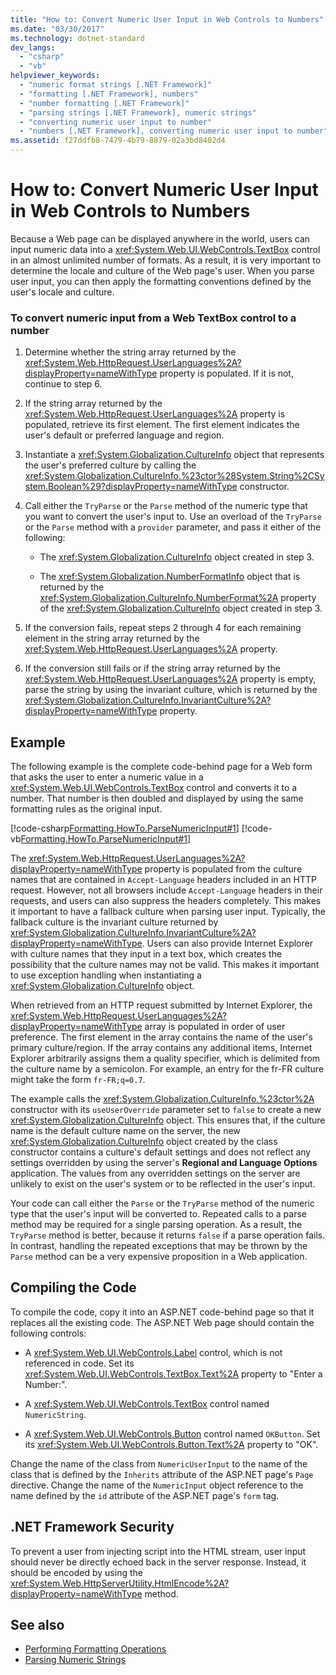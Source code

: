 ```yaml
---
title: "How to: Convert Numeric User Input in Web Controls to Numbers"
ms.date: "03/30/2017"
ms.technology: dotnet-standard
dev_langs: 
  - "csharp"
  - "vb"
helpviewer_keywords: 
  - "numeric format strings [.NET Framework]"
  - "formatting [.NET Framework], numbers"
  - "number formatting [.NET Framework]"
  - "parsing strings [.NET Framework], numeric strings"
  - "converting numeric user input to number"
  - "numbers [.NET Framework], converting numeric user input to number"
ms.assetid: f27ddfb8-7479-4b79-8879-02a3bd8402d4
---
```

# How to: Convert Numeric User Input in Web Controls to Numbers
Because a Web page can be displayed anywhere in the world, users can input numeric data into a <xref:System.Web.UI.WebControls.TextBox> control in an almost unlimited number of formats. As a result, it is very important to determine the locale and culture of the Web page's user. When you parse user input, you can then apply the formatting conventions defined by the user's locale and culture.  
  
### To convert numeric input from a Web TextBox control to a number  
  
1. Determine whether the string array returned by the <xref:System.Web.HttpRequest.UserLanguages%2A?displayProperty=nameWithType> property is populated. If it is not, continue to step 6.  
  
2. If the string array returned by the <xref:System.Web.HttpRequest.UserLanguages%2A> property is populated, retrieve its first element. The first element indicates the user's default or preferred language and region.  
  
3. Instantiate a <xref:System.Globalization.CultureInfo> object that represents the user's preferred culture by calling the <xref:System.Globalization.CultureInfo.%23ctor%28System.String%2CSystem.Boolean%29?displayProperty=nameWithType> constructor.  
  
4. Call either the `TryParse` or the `Parse` method of the numeric type that you want to convert the user's input to. Use an overload of the `TryParse` or the `Parse` method with a `provider` parameter, and pass it either of the following:  
  
    - The <xref:System.Globalization.CultureInfo> object created in step 3.  
  
    - The <xref:System.Globalization.NumberFormatInfo> object that is returned by the <xref:System.Globalization.CultureInfo.NumberFormat%2A> property of the <xref:System.Globalization.CultureInfo> object created in step 3.  
  
5. If the conversion fails, repeat steps 2 through 4 for each remaining element in the string array returned by the <xref:System.Web.HttpRequest.UserLanguages%2A> property.  
  
6. If the conversion still fails or if the string array returned by the <xref:System.Web.HttpRequest.UserLanguages%2A> property is empty, parse the string by using the invariant culture, which is returned by the <xref:System.Globalization.CultureInfo.InvariantCulture%2A?displayProperty=nameWithType> property.  
  
## Example  
 The following example is the complete code-behind page for a Web form that asks the user to enter a numeric value in a <xref:System.Web.UI.WebControls.TextBox> control and converts it to a number. That number is then doubled and displayed by using the same formatting rules as the original input.  
  
 [!code-csharp[Formatting.HowTo.ParseNumericInput#1](../../../samples/snippets/csharp/VS_Snippets_CLR/Formatting.HowTo.ParseNumericInput/cs/NumericUserInput1.aspx.cs#1)]
 [!code-vb[Formatting.HowTo.ParseNumericInput#1](../../../samples/snippets/visualbasic/VS_Snippets_CLR/Formatting.HowTo.ParseNumericInput/vb/NumericUserInput1.aspx.vb#1)]  
  
 The <xref:System.Web.HttpRequest.UserLanguages%2A?displayProperty=nameWithType> property is populated from the culture names that are contained in `Accept-Language` headers included in an HTTP request. However, not all browsers include `Accept-Language` headers in their requests, and users can also suppress the headers completely. This makes it important to have a fallback culture when parsing user input. Typically, the fallback culture is the invariant culture returned by <xref:System.Globalization.CultureInfo.InvariantCulture%2A?displayProperty=nameWithType>. Users can also provide Internet Explorer with culture names that they input in a text box, which creates the possibility that the culture names may not be valid. This makes it important to use exception handling when instantiating a <xref:System.Globalization.CultureInfo> object.  
  
 When retrieved from an HTTP request submitted by Internet Explorer, the <xref:System.Web.HttpRequest.UserLanguages%2A?displayProperty=nameWithType> array is populated in order of user preference. The first element in the array contains the name of the user's primary culture/region. If the array contains any additional items, Internet Explorer arbitrarily assigns them a quality specifier, which is delimited from the culture name by a semicolon. For example, an entry for the fr-FR culture might take the form `fr-FR;q=0.7`.  
  
 The example calls the <xref:System.Globalization.CultureInfo.%23ctor%2A> constructor with its `useUserOverride` parameter set to `false` to create a new <xref:System.Globalization.CultureInfo> object. This ensures that, if the culture name is the default culture name on the server, the new <xref:System.Globalization.CultureInfo> object created by the class constructor contains a culture's default settings and does not reflect any settings overridden by using the server's **Regional and Language Options** application. The values from any overridden settings on the server are unlikely to exist on the user's system or to be reflected in the user's input.  
  
 Your code can call either the `Parse` or the `TryParse` method of the numeric type that the user's input will be converted to. Repeated calls to a parse method may be required for a single parsing operation. As a result, the `TryParse` method is better, because it returns `false` if a parse operation fails. In contrast, handling the repeated exceptions that may be thrown by the `Parse` method can be a very expensive proposition in a Web application.  
  
## Compiling the Code  
 To compile the code, copy it into an ASP.NET code-behind page so that it replaces all the existing code. The ASP.NET Web page should contain the following controls:  
  
- A <xref:System.Web.UI.WebControls.Label> control, which is not referenced in code. Set its <xref:System.Web.UI.WebControls.TextBox.Text%2A> property to "Enter a Number:".  
  
- A <xref:System.Web.UI.WebControls.TextBox> control named `NumericString`.  
  
- A <xref:System.Web.UI.WebControls.Button> control named `OKButton`. Set its <xref:System.Web.UI.WebControls.Button.Text%2A> property to "OK".  
  
 Change the name of the class from `NumericUserInput` to the name of the class that is defined by the `Inherits` attribute of the ASP.NET page's `Page` directive. Change the name of the `NumericInput` object reference to the name defined by the `id` attribute of the ASP.NET page's `form` tag.  
  
## .NET Framework Security  
 To prevent a user from injecting script into the HTML stream, user input should never be directly echoed back in the server response. Instead, it should be encoded by using the <xref:System.Web.HttpServerUtility.HtmlEncode%2A?displayProperty=nameWithType> method.  
  
## See also

- [Performing Formatting Operations](../../../docs/standard/base-types/performing-formatting-operations.md)
- [Parsing Numeric Strings](../../../docs/standard/base-types/parsing-numeric.md)
